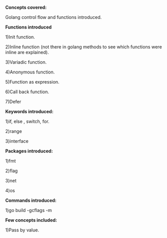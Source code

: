 **Concepts covered:**
 
 Golang control flow and functions introduced.
 
**Functions introduced**

  1)Init function.
  
  2)Inline function (not there in golang methods to see which functions were inline are explained).
  
  3)Variadic function.
  
  4)Anonymous function.
  
  5)Function as expression.
  
  6)Call back function.
  
  7)Defer
 
**Keywords introduced:**

 1)if, else , switch, for.
 
 2)range
 
 3)interface
 
**Packages introduced:**
 
 1)fmt
 
 2)flag
 
 3)net
 
 4)os
 
**Commands introduced:**
 
 1)go build -gcflags -m
 
**Few concepts included:**
 
 1)Pass by value.
